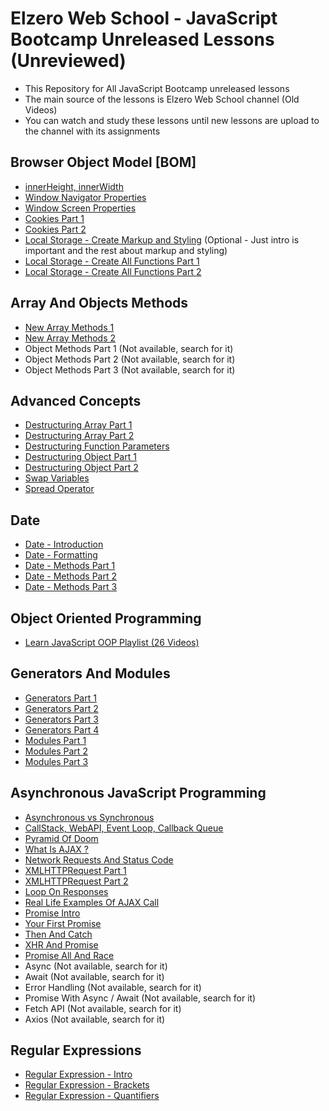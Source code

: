 # Elzero Web School - JavaScript Bootcamp Unreleased Lessons (Unreviewed)

- This Repository for All JavaScript Bootcamp unreleased lessons
- The main source of the lessons is Elzero Web School channel (Old Videos)
- You can watch and study these lessons until new lessons are upload to the channel with its assignments

## Browser Object Model [BOM]
- [innerHeight, innerWidth](https://www.youtube.com/watch?v=O_dPowQjpC4)
- [Window Navigator Properties](https://www.youtube.com/watch?v=u8J90PsJIhA)
- [Window Screen Properties](https://www.youtube.com/watch?v=D8SVbXcPJv4)
- [Cookies Part 1](https://www.youtube.com/watch?v=Vni26KoBSL4)
- [Cookies Part 2](https://www.youtube.com/watch?v=xXuFQvjegrw)
- [Local Storage - Create Markup and Styling](https://www.youtube.com/watch?v=qMWbWWaC2u8) (Optional - Just intro is important and the rest about markup and styling)
- [Local Storage - Create All Functions Part 1](https://www.youtube.com/watch?v=8OWuqTDTo6s)
- [Local Storage - Create All Functions Part 2](https://www.youtube.com/watch?v=DGt1kFCzy7w)

## Array And Objects Methods
- [New Array Methods 1](https://www.youtube.com/watch?v=HZLBy8JjAjk)
- [New Array Methods 2](https://www.youtube.com/watch?v=5IjwYU92Hnc)
- Object Methods Part 1 (Not available, search for it)
- Object Methods Part 2 (Not available, search for it)
- Object Methods Part 3 (Not available, search for it)
## Advanced Concepts
- [Destructuring Array Part 1](https://www.youtube.com/watch?v=B2cICpp1oXY)
- [Destructuring Array Part 2](https://www.youtube.com/watch?v=pp2iZpM-Ijg)
- [Destructuring Function Parameters](https://www.youtube.com/watch?v=1Ii4ru5X09o)
- [Destructuring Object Part 1](https://www.youtube.com/watch?v=K1dREWSo--E)
- [Destructuring Object Part 2](https://www.youtube.com/watch?v=JBgea2lLaq0)
- [Swap Variables](https://www.youtube.com/watch?v=XkbYgKrK5kU)
- [Spread Operator](https://www.youtube.com/watch?v=G5DoUC3pPa0)

## Date
- [Date - Introduction](https://www.youtube.com/watch?v=d2Ht2VErMUM)
- [Date - Formatting](https://www.youtube.com/watch?v=X-8D-R44FVY)
- [Date - Methods Part 1](https://www.youtube.com/watch?v=RD-UOqZSI50)
- [Date - Methods Part 2](https://www.youtube.com/watch?v=D2oQJXDMnS0)
- [Date - Methods Part 3](https://www.youtube.com/watch?v=oyaaLXEojxg)

## Object Oriented Programming
- [Learn JavaScript OOP Playlist (26 Videos)](https://www.youtube.com/playlist?list=PLDoPjvoNmBAzLyvrWPwMw6bbBlTwPxgLF)

## Generators And Modules
- [Generators Part 1](https://www.youtube.com/watch?v=vS1rhGoRcCQ)
- [Generators Part 2](https://www.youtube.com/watch?v=IvTSle8lDKw)
- [Generators Part 3](https://www.youtube.com/watch?v=96yAeYvAhec)
- [Generators Part 4](https://www.youtube.com/watch?v=ZPcasGEOXH0)
- [Modules Part 1](https://www.youtube.com/watch?v=WEBDSlhX_Wo)
- [Modules Part 2](https://www.youtube.com/watch?v=0WLa_FWoZpc)
- [Modules Part 3](https://www.youtube.com/watch?v=yEg-Z6dzkwQ)

## Asynchronous JavaScript Programming
- [Asynchronous vs Synchronous](https://www.youtube.com/watch?v=cJIH3qPR_B8)
- [CallStack, WebAPI, Event Loop, Callback Queue](https://www.youtube.com/watch?v=uaphx2xjDKc)
- [Pyramid Of Doom](https://www.youtube.com/watch?v=gXPA14KDJag)
- [What Is AJAX ?](https://www.youtube.com/watch?v=6tLeMfOxIyA)
- [Network Requests And Status Code](https://www.youtube.com/watch?v=pUDKGqRJwxU)
- [XMLHTTPRequest Part 1](https://www.youtube.com/watch?v=MaE4Yossouw)
- [XMLHTTPRequest Part 2](https://www.youtube.com/watch?v=zmGcdngmQzU)
- [Loop On Responses](https://www.youtube.com/watch?v=9U_-zrNXG28)
- [Real Life Examples Of AJAX Call](https://www.youtube.com/watch?v=ZsSXDE3R3Ps)
- [Promise Intro](https://www.youtube.com/watch?v=XFMxDnQ561E)
- [Your First Promise](https://www.youtube.com/watch?v=9achN8McQfI)
- [Then And Catch](https://www.youtube.com/watch?v=WB-TmhB6zyU)
- [XHR And Promise](https://www.youtube.com/watch?v=W7ze0GfRbXs)
- [Promise All And Race](https://www.youtube.com/watch?v=W_GUVg_VPhQ)
- Async (Not available, search for it)
- Await (Not available, search for it)
- Error Handling (Not available, search for it)
- Promise With Async / Await (Not available, search for it)
- Fetch API (Not available, search for it)
- Axios (Not available, search for it)

## Regular Expressions
- [Regular Expression - Intro](https://www.youtube.com/watch?v=WJGGkeuQPvo)
- [Regular Expression - Brackets](https://www.youtube.com/watch?v=b46tXAPFayY)
- [Regular Expression - Quantifiers](https://www.youtube.com/watch?v=X2HUJelL12U)
